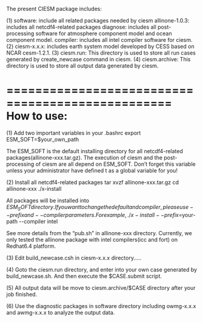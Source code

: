 The present CIESM package includes:

(1) software: include all related packages needed by ciesm
	allinone-1.0.3: includes all netcdf4-related packages 
	diagnose: includes all post-processing software for atmosphere component model and ocean component model.
	compiler: includes all intel compiler software for ciesm.
(2) ciesm-x.x.x: includes earth system model developed by CESS based on NCAR cesm-1.2.1.
(3) ciesm.run: This directory is used to store all run cases generated by create_newcase command in ciesm.
(4) ciesm.archive: This directory is used to store all output data generated by ciesm.


=================================================
How to use:
=================================================
(1) Add two important variables in your .bashrc
export ESM_SOFT=$your_own_path

The ESM_SOFT is the default installing directory for all netcdf4-related packages(allinone-xxx.tar.gz). The execution of ciesm and the post-processing of ciesm are all depend on ESM_SOFT. Don’t forget this variable unless your administrator have defined t as a global variable for you!

(2) Install all netcdf4-related packages
tar xvzf allinone-xxx.tar.gz
cd allinone-xxx
./x-install

All packages will be installed into $ESM_SOFT directory. If you want to change the default and compiler, please use --prefix and --compiler parameters. For example,
./x-install --prefix=$your-path --compiler intel

See more details from the “pub.sh” in allinone-xxx directory. Currently, we only tested the allinone package with intel compilers(icc and fort) on Redhat6.4 platform.

(3) Edit build_newcase.csh in ciesm-x.x.x directory.....

(4) Goto the ciesm.run directory, and enter into your own case generated by build_newcase.sh. And then execute the $CASE.submit script.

(5) All output data will be move to ciesm.archive/$CASE directory after your job finished.

(6) Use the diagnostic packages in software directory including owmg-x.x.x and awmg-x.x.x to analyze the output data.
